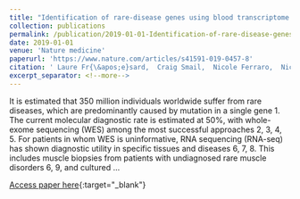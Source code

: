 ```yaml
---
title: "Identification of rare-disease genes using blood transcriptome sequencing and large control cohorts"
collection: publications
permalink: /publication/2019-01-01-Identification-of-rare-disease-genes-using-blood-transcriptome-sequencing-and-large-control-cohorts
date: 2019-01-01
venue: 'Nature medicine'
paperurl: 'https://www.nature.com/articles/s41591-019-0457-8'
citation: ' Laure Fr{\&apos;e}sard,  Craig Smail,  Nicole Ferraro,  Nicole Teran,  Xin Li,  Kevin Smith,  Devon Bonner,  Kristin Kernohan,  Shruti Marwaha,  Zachary Zappala et al.&quot;Identification of rare-disease genes using blood transcriptome sequencing and large control cohorts.&quot; Nature medicine, 2019.'
excerpt_separator: <!--more-->
---
```

<!--more-->
It is estimated that 350 million individuals worldwide suffer from rare diseases, which are predominantly caused by mutation in a single gene 1. The current molecular diagnostic rate is estimated at 50%, with whole-exome sequencing (WES) among the most successful approaches 2, 3, 4, 5. For patients in whom WES is uninformative, RNA sequencing (RNA-seq) has shown diagnostic utility in specific tissues and diseases 6, 7, 8. This includes muscle biopsies from patients with undiagnosed rare muscle disorders 6, 9, and cultured …

[Access paper here](https://www.nature.com/articles/s41591-019-0457-8){:target="_blank"}
